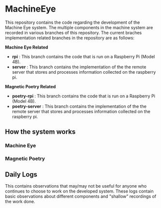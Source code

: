 # MachineEye
This repository contains the code regarding the development of the Machine Eye system. The multiple components
in the machine system are recorded in various branches of this repository. The current braches implementation related
branches in the repository are as follows:

**Machine Eye Related**
- **rpi** : This branch contains the code that is run on a Raspberry Pi (Model 4B).
- **server** : This branch contains the implementation of the the remote server that stores and processes information collected on the raspberry pi.

**Magnetic Poetry Related**
- **poetry-rpi** : This branch contains the code that is run on a Raspberry Pi (Model 4B). 
- **poetry-server** : This branch contains the implementation of the the remote server that stores and processes information collected on the raspberry pi.

## How the system works
### Machine Eye
### Magnetic Poetry

## Daily Logs
This contains observations that may/may not be useful for anyone who continues to choose to work on the developed system. These logs contain basic observations about different components and "shallow" recordings of the work done.
